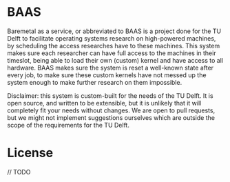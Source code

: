 
# BAAS

Baremetal as a service, or abbreviated to BAAS is a project done for the TU Delft to facilitate operating systems 
research on high-powered machines, by scheduling the access researches have to these machines. This system makes sure
each researcher can have full access to the machines in their timeslot, being able to load their own (custom) kernel and have
access to all hardware. BAAS makes sure the system is reset a well-known state after every job, to make sure these custom kernels
have not messed up the system enough to make further research on them impossible.

Disclaimer: this system is custom-built for the needs of the TU Delft. It is open source, and written to be extensible,
but it is unlikely that it will completely fit your needs without changes. We are open to pull requests, 
but we might not implement suggestions ourselves which are outside the scope of the requirements for the TU Delft.

# License

// TODO